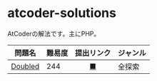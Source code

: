 # atcoder-solutions
AtCoderの解法です。主にPHP。

|問題名|難易度|提出リンク|ジャンル|
|-|-|:-:|-|
|[Doubled](https://atcoder.jp/contests/abc196/tasks/abc196_c)|244|[■](https://atcoder.jp/contests/abc196/submissions/21337529)|全探索|